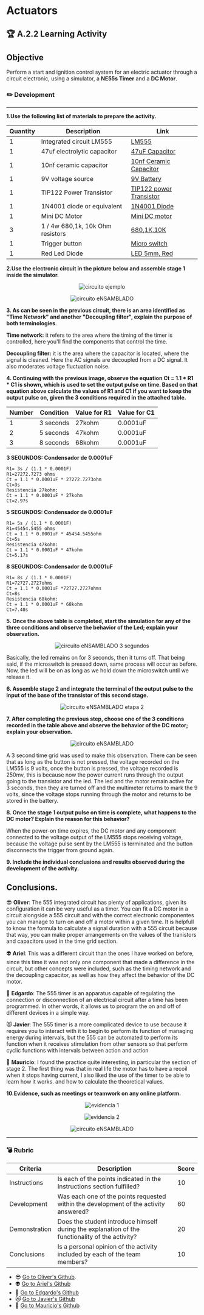 # Actuators

## :trophy: A.2.2 Learning Activity

## Objective

Perform a start and ignition control system for an electric actuator through a circuit electronic, using a simulator, a **NE55s Timer** and a **DC Motor**.

### :pencil2: Development
___ 

**1.Use the following list of materials to prepare the activity.**

**Quantity** | **Description** | **Link**
-------- | ----------- | ----------
1 | Integrated circuit LM555 | [LM555](https://www.ti.com/store/ti/en/p/product/?p=LM555CN/NOPB)
1 | 47uf electrolytic capacitor | [47uF Capacitor](https://www.steren.com.mx/capacitor-electrolitico-radial-de-47-uf-micro-faradios-a-25-volts.html)
1 | 10nf ceramic capacitor | [10nf Ceramic Capacitor](https://articulo.mercadolibre.com.mx/MLM-783887724-capacitor-ceramico-pack-30-piezas-_JM?searchVariation=57755773246#searchVariation=57755773246&position=1&search_layout=stack&type=item&tracking_id=c6e28258-30ee-44c8-a889-d4281ac0eb1a)
1 | 9V voltage source | [9V Battery](https://www.duracell.in/product/ultra-alkaline-9v-batteries/)
1 | TIP122 Power Transistor | [TIP122 power Transistor](https://www.indiamart.com/proddetail/tip122-npn-power-darlington-transistor-10661030591.html)
1 | 1N4001 diode or equivalent | [1N4001 Diode](https://www.jameco.com/z/1N4001-Major-Brands-Diode-1N4001-50-Volt-1-Amp-General-Purpose-Rectifier_35975.html)
1 | Mini DC Motor | [Mini DC motor](https://www.allelectronics.com/item/dcm-491/mini-motor-1.5-3-vdc/1.html)
3 | 1 / 4w 680,1k, 10k Ohm resistors | [680](https://www.allelectronics.com/item/291-680/680-ohm-1/4-watt-resistor/1.html),[1K](https://www.allelectronics.com/item/291-1k/1k-ohm-1/4-watt-resistor/1.html),[10K](https://www.allelectronics.com/item/291-10k/10k-ohm-1/4-watt-resistor/1.html)
1 | Trigger button | [Micro switch](https://www.steren.com.mx/micro-switch-de-push-con-4-terminales-y-vastago-largo.html) 
1 | Red Led Diode | [LED 5mm, Red](https://www.steren.com.mx/led-de-5-mm-color-rojo-claro.html)

**2.Use the electronic circuit in the picture below and assemble stage 1 inside the simulator.**
<p align="center">
    <img alt="circuito ejemplo" src="https://github.com/olivervillalobos/SProgramables/blob/main/images/A2.2-CiruitoEjemplo.png?raw=true">
</p>

<p align="center">
    <img alt="circuito eNSAMBLADO" src="https://github.com/olivervillalobos/SProgramables/blob/main/images/A2.2-circuito_ensamblado.png?raw=true">
</p>

**3. As can be seen in the previous circuit, there is an area identified as "Time Network" and another "Decoupling filter", explain the purpose of both terminologies**.

**Time network:** it refers to the area where the timing of the timer is controlled, here you'll find the components that control the time.

**Decoupling filter:** it is the area where the capacitor is located, where the signal is cleaned. Here the AC signals are decoupled from a DC signal. It also moderates voltage fluctuation noise.

**4. Continuing with the previous image, observe the equation Ct = 1.1 * R1 * C1 is shown, **which is used to set the output pulse on time**. Based on that equation above calculate the values ​​of **R1 and C1** if you want to keep the output pulse on, given the 3 conditions required in the attached table.**

**Number** | **Condition** | **Value for R1** | **Value for C1**
---------- | ------------- | ---------------- | ----------------
1 | 3 seconds| 27kohm | 0.0001uF
2 | 5 seconds| 47kohm | 0.0001uF
3 | 8 seconds| 68kohm | 0.0001uF

**3 SEGUNDOS: Condensador de 0.0001uF**
```
R1= 3s / (1.1 * 0.0001F)
R1=27272.7273 ohms
Ct = 1.1 * 0.0001uF * 27272.7273ohm
Ct=3s
Resistencia 27kohm:
Ct = 1.1 * 0.0001uF * 27kohm
Ct=2.97s
```

**5 SEGUNDOS: Condensador de 0.0001uF**
```
R1= 5s / (1.1 * 0.0001F)
R1=45454.5455 ohms
Ct = 1.1 * 0.0001uF * 45454.5455ohm
Ct=5s
Resistencia 47kohm:
Ct = 1.1 * 0.0001uF * 47kohm
Ct=5.17s
```

**8 SEGUNDOS: Condensador de 0.0001uF**
```
R1= 8s / (1.1 * 0.0001F)
R1=72727.2727ohms
Ct = 1.1 * 0.0001uF *72727.2727ohms
Ct=8s
Resistencia 68kohm:
Ct = 1.1 * 0.0001uF * 68kohm
Ct=7.48s
```

**5. Once the above table is completed, start the simulation for any of the three conditions and observe the behavior of the Led; explain your observation.**

<p align="center">
    <img alt="circuito eNSAMBLADO 3 segundos" src="https://github.com/olivervillalobos/SProgramables/blob/main/images/A2.2-3segundos.png?raw=true">
</p>

Basically, the led remains on for 3 seconds, then it turns off. 
That being said, if the microswitch is pressed down, same process will occur as before.
Now, the led will be on as long as we hold down the microswitch until we release it. 

**6. Assemble stage 2 and integrate the terminal of the output pulse to the input of the base of the transistor of this second stage.**

<p align="center">
    <img alt="circuito eNSAMBLADO etapa 2" src="https://github.com/olivervillalobos/SProgramables/blob/main/images/A2.2-circuito_ensamblado_etapa2.png?raw=true">
</p>

**7. After completing the previous step, choose one of the 3 conditions recorded in the table above and observe the behavior of the DC motor; explain your observation.**

<p align="center">
    <img alt="circuito eNSAMBLADO" src="https://github.com/olivervillalobos/SProgramables/blob/main/images/A2.2-3segundos_etapa2.png?raw=true">
</p>

A 3 second time grid was used to make this observation. There can be seen that as long as the button is not pressed, the voltage recorded on the LM555 is 9 volts, once the button is pressed, the voltage recorded is 250mv, this is because now the power current runs through the output going to the transistor and the led. The led and the motor remain active for 3 seconds, then they are turned off and the multimeter returns to mark the 9 volts, since the voltage stops running through the motor and returns to be stored in the battery.

**8. Once the stage 1 output pulse on time is complete, what happens to the DC motor? Explain the reason for this behavior?**

When the power-on time expires, the DC motor and any component connected to the voltage output of the LM555 stops receiving voltage, because the voltage pulse sent by the LM555 is terminated and the button disconnects the trigger from ground again.

**9. Include the individual conclusions and results observed during the development of the activity.**

## Conclusions.
:sunglasses: **Oliver**:  The 555 integrated circuit has plenty of applications, given its configuration it can be very useful as a timer. You can fit a DC motor in a circuit alongside a 555 circuit and with the correct electronic componentes you can manage to turn on and off a motor within a given time. It is helpfull to know the formula to calculate a signal duration with a 555 circuit because that way, you can make proper arrangements on the values of the tranistors and capacitors used in the time grid section.

:alien: **Ariel**: This was a different circuit than the ones I have worked on before, since this time it was not only one component that made a difference in the circuit, but other concepts were included, such as the timing network and the decoupling capacitor, as well as how they affect the behavior of the DC motor. 

:dog: **Edgardo**: The 555 timer is an apparatus capable of regulating the connection or disconnection of an electrical circuit after a time has been programmed. In other words, it allows us to program the on and off of different devices in a simple way.

:heart_eyes_cat: **Javier**: The 555 timer is a more complicated device to use because it requires you to interact with it to begin to perform its function of managing energy during intervals, but the 555 can be automated to perform its function when it receives stimulation from other sensors so that perform cyclic functions with intervals between action and action


:see_no_evil: **Mauricio**: I found the practice quite interesting, in particular the section of stage 2. The first thing was that in real life the motor has to have a recoil when it stops having current, I also liked the use of the timer to be able to learn how it works. and how to calculate the theoretical values.

**10.Evidence, such as meetings or teamwork on any online platform.**
<p align="center">
    <img alt="evidencia 1" src="https://github.com/olivervillalobos/SProgramables/blob/main/images/A2.1-Evidence1.png?raw=true">
</p>
<p align="center">
    <img alt="evidencia 2" src="https://github.com/olivervillalobos/SProgramables/blob/main/images/A2.1-Evidence2.png?raw=true">
</p>
<p align="center">
    <img alt="circuito eNSAMBLADO" src="https://github.com/olivervillalobos/SProgramables/blob/main/images/A2.1-Evidence3.png?raw=true">
</p>

___

### :bomb: Rubric

Criteria | Description | Score
--------- | ----------- | -------
Instructions | Is each of the points indicated in the Instructions section fulfilled? | 10
Development | Was each one of the points requested within the development of the activity answered? | 60
Demonstration | Does the student introduce himself during the explanation of the functionality of the activity? | 20
Conclusions | Is a personal opinion of the activity included by each of the team members? | 10

* :sunglasses: [Go to Oliver's Github](https://github.com/olivervillalobos/SProgramables).
* :alien: [Go to Ariel's Github](https://github.com/MonroyAriel/SistemasProgramables_2020_1)
* :dog: [Go to Edgardo's Github](https://github.com/edgardoIbanez/SistemasProgramables)
* :heart_eyes_cat: [Go to Javier's Github](https://github.com/JavieRM3N/SistemasProgramables)
* :see_no_evil: [Go to Mauricio's Github](https://github.com/Mauricio211/SProgramables)